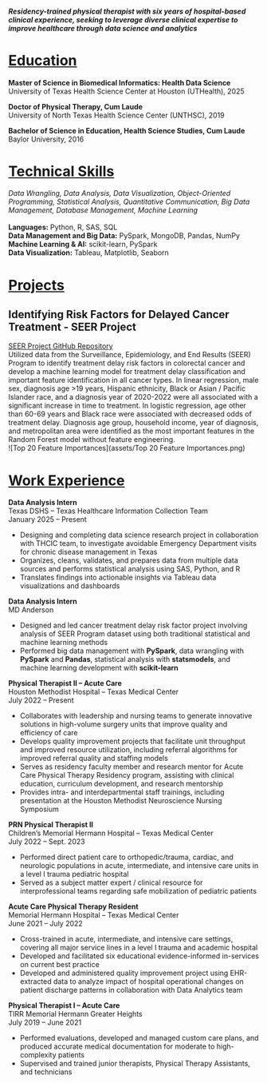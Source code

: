 #### _Residency-trained physical therapist with six years of hospital-based clinical experience, seeking to leverage diverse clinical expertise to improve healthcare through data science and analytics_



# <ins>Education</ins>

**Master of Science in Biomedical Informatics: Health Data Science**\
University of Texas Health Science Center at Houston (UTHealth), 2025

**Doctor of Physical Therapy, Cum Laude**\
University of North Texas Health Science Center (UNTHSC), 2019

**Bachelor of Science in Education, Health Science Studies, Cum Laude**\
Baylor University, 2016



# <ins>Technical Skills</ins>
*Data Wrangling, Data Analysis, Data Visualization, Object-Oriented Programming, Statistical Analysis, Quantitative Communication, Big Data Management, Database Management, Machine Learning*\
\
**Languages:** Python, R, SAS, SQL\
**Data Management and Big Data:** PySpark, MongoDB, Pandas, NumPy\
**Machine Learning & AI:** scikit-learn, PySpark\
**Data Visualization:** Tableau, Matplotlib, Seaborn



# <ins>Projects</ins>
## **Identifying Risk Factors for Delayed Cancer Treatment - SEER Project**
[SEER Project GitHub Repository](https://github.com/zacharydenais/Capstone_Project)\
Utilized data from the Surveillance, Epidemiology, and End Results (SEER) Program to identify treatment delay risk factors in colorectal cancer and develop a machine learning model for treatment delay classification and important feature identification in all cancer types. In linear regression, male sex, diagnosis age >19 years, Hispanic ethnicity, Black or Asian / Pacific Islander race, and a diagnosis year of 2020-2022 were all associated with a significant increase in time to treatment. In logistic regression, age other than 60-69 years and Black race were associated with decreased odds of treatment delay. Diagnosis age group, household income, year of diagnosis, and metropolitan area were identified as the most important features in the Random Forest model without feature engineering.\
![Top 20 Feature Importances](assets/Top 20 Feature Importances.png)



# <ins>Work Experience</ins>

**Data Analysis Intern**\
Texas DSHS – Texas Healthcare Information Collection Team\
January 2025 – Present							 
- Designing and completing data science research project in collaboration with THCIC team, to investigate avoidable Emergency Department visits for chronic disease management in Texas
- Organizes, cleans, validates, and prepares data from multiple data sources and performs statistical analysis using SAS, Python, and R
- Translates findings into actionable insights via Tableau data visualizations and dashboards


**Data Analysis Intern**\
MD Anderson
- Designed and led cancer treatment delay risk factor project involving analysis of SEER Program dataset using both traditional statistical and machine learning methods
- Performed  big data management with **PySpark**, data wrangling with **PySpark** and **Pandas**, statistical analysis with **statsmodels**, and machine learning development with **scikit-learn**


**Physical Therapist II – Acute Care**\
Houston Methodist Hospital – Texas Medical Center\
July 2022 – Present
- Collaborates with leadership and nursing teams to generate innovative solutions in high-volume surgery units that improve quality and efficiency of care
- Develops quality improvement projects that facilitate unit throughput and improved resource utilization, including referral algorithms for improved referral quality and staffing models
- Serves as residency faculty member and research mentor for Acute Care Physical Therapy Residency program, assisting with clinical education, curriculum development, and research mentorship
- Provides intra- and interdepartmental staff trainings, including presentation at the Houston Methodist Neuroscience Nursing Symposium


**PRN Physical Therapist II**\
Children’s Memorial Hermann Hospital – Texas Medical Center\
July 2022 – Sept. 2023
- Performed direct patient care to orthopedic/trauma, cardiac, and neurologic populations in acute, intermediate, and intensive care units in a level I trauma pediatric hospital
- Served as a subject matter expert / clinical resource for interprofessional teams regarding safe mobilization of pediatric patients


**Acute Care Physical Therapy Resident**\
Memorial Hermann Hospital – Texas Medical Center\
June 2021 – July 2022
- Cross-trained in acute, intermediate, and intensive care settings, covering all major service lines in a level I trauma  and academic hospital
- Developed and facilitated six educational evidence-informed in-services on current best practice
- Developed and administered quality improvement project using EHR-extracted data to analyze impact of hospital operational changes on patient discharge patterns in collaboration with Data Analytics team


**Physical Therapist I – Acute Care**\
TIRR Memorial Hermann Greater Heights\
July 2019 – June 2021
- Performed evaluations, developed and managed custom care plans, and produced accurate medical documentation for moderate to high-complexity patients
- Supervised and trained junior therapists, Physical Therapy Assistants, and technicians
